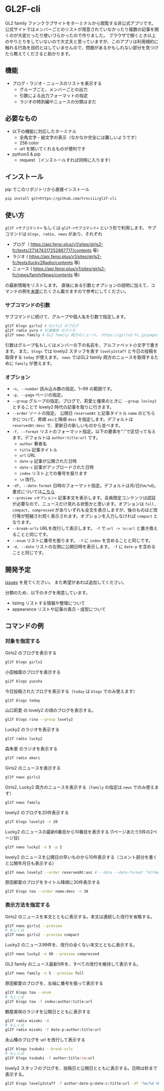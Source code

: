 # GL2F-cli

GL2 family ファンクラブサイトをターミナルから閲覧する非公式アプリです。
公式サイトではメンバーごとのリストが用意されていなかったり複数の記事を開くのが大変だったり使いづらかったので作りました。
ブラウザで開くとき以上のやりとりをしていないので大丈夫と思っていますが、このアプリは利用規約に触れる行為を目的とはしていませんので、問題があるかもしれない部分を見つけたら教えてくださると助かります。


## 機能

* ブログ・ラジオ・ニュースのリストを表示する
	* グループごと、メンバーごとの出力
	* 引数による出力フォーマットの指定
	* ラジオの特別編やニュースの分類はまだ


## 必要なもの

* 以下の機能に対応したターミナル
	* 全角文字・絵文字の表示（なかなか完全には難しいようです）
	* 256 color
	* url を開いてくれるものが便利です
* python3 & pip
	* request （インストールすれば同時に入ります）


## インストール

pip でこのリポジトリから直接インストール

```sh
pip install git+https://github.com/trnciii/gl2f-cli
```

## 使い方

`gl2f <サブコマンド>` もしくは `gl2f-<サブコマンド>` という形で利用します。
サブコマンドは `blogs, radio, news` があり、それぞれ

* ブログ（ https://api.fensi.plus/v1/sites/girls2-fc/texts/271474317252887717/contents 等）
* ラジオ ( https://api.fensi.plus/v1/sites/girls2-fc/texts/lucky2Radio/contents 等)
* ニュース ( https://api.fensi.plus/v1/sites/girls2-fc/news/familyNews/contents 等)

の最新情報をリストします。
直後にある引数とオプションの説明に加えて、コマンドの例を[末尾](#コマンドの例)にたくさん載せますので参考にしてください。


### サブコマンドの引数

サブコマンドに続けて、グループや個人名を引数で指定します。

```sh
gl2f blogs girls2 # Girls2 のブログ
gl2f radio yura # 杉浦優來 のラジオ
gl2f news family # GL2 family 両方のニュース。 https://girls2-fc.jp/page/familyNews
```

引数はグループ名もしくはメンバーの下の名前を、アルファベット小文字で書きます。
また、`blogs` では lovely2 スタッフを表す `lovely2staff` と今日の投稿を取得する `today` が使えます。
`news` ではGL2 family 両方のニュースを取得するために `family` が使えます。


### オプション

* `-n, --number` 読み込み数の指定。1~99 の範囲です。
* `-p, --page` ページの指定。
* `--group` グループの指定。ブログで、莉愛と優來のときに `--group lovley2` とすることで lovely2 時代の記事を取りに行きます。
* `--order` ソートの指定。 公開日 `reservedAt` と記事タイトル `name` のどちらかについて、昇順 `asc`と降順 `desc` を指定します。デフォルトは `reservedAt:desc` で、更新日の新しいものから並べます。
* `-f, --format` リストのフォーマット指定。以下の要素を":"で区切って与えます。デフォルトは `author:title:url` です。
	* `author` 著者名
	* `title` 記事タイトル
	* `url` URL
	* `date-p` 記事が公開された日時
	* `date-c` 記事がアップロードされた日時
	* `index` リスト上での番号を振ります
	* `\n` 改行。
* `-df, --date-format` 日時のフォーマット指定。デフォルトは月/日(`%m/%d`)。書式については[こちら](https://docs.python.org/ja/3/library/datetime.html#strftime-strptime-behavior)
* `--preview <オプション>` 記事本文を表示します。会員限定コンテンツは認証が必要なので、ニュースだけ見れる状態かと思います。オプションは `full, compact, compressed` がありいずれも全文を表示しますが、後のものほど改行等が短縮され短く表示されます。オプションを入力しなければ `compact` となります。
* `--break-urls` URLを改行して表示します。 `-f` で `url -> \n:url` と置き換えることと同じです。
* `--enum` リストに番号を振ります。 `-f` に `index` を含めることと同じです。
* `-d, --date` リストの左側に公開日時を表示します。 `-f` に `date-p` を含めることと同じです。


## 開発予定

[issues](https://github.com/trnciii/gl2f-cli/issues) を見てください。
また希望があれば追加してください。

分類のため、以下のタグを用意しています。

* listing リストする情報や整理について
* appearance リストや記事の表示・成型について


## コマンドの例

### 対象を指定する

Girls2 のブログを表示する
```sh
gl2f blogs girls2
```

小田柚葉のブログを表示する
```sh
gi2f blogs yuzuha
```

今日投稿されたブログを表示する（`today` は `blogs` でのみ使えます）
```sh
gl2f blogs today
```

山口莉愛 の lovely2 の頃のブログを表示する。
```sh
gl2f blogs rina --group lovely2
```

Lucky2 のラジオを表示する
```sh
gl2f radio lucky2
```

森朱里 のラジオを表示する
```sh
gl2f radio akari
```

Girls2 のニュースを表示する
```sh
gl2f news girls2
```

Girls2, Lucky2 両方のニュースを表示する（`family` の指定は `news` でのみ使えます）
```sh
gl2f news family
```

lovely2 のブログを20件表示する
```sh
gl2f blogs lovely2 -n 20
```

Lucky2 のニュースの最新6番目から10番目を表示する (1ページあたり5件の2ページ目)
```sh
gl2f news lucky2 -n 5 -p 2
```

lovely2 のニュースを公開日の早いものから10件表示する（コメント部分を書くと公開年月日も表示する）
```sh
gl2f news lovely2 --order reservedAt:asc # --date --date-format '%Y/%m/%d'
```

原田都愛のブログをタイトル降順に30件表示する
```sh
gl2f blogs toa --order name:desc -n 30
```


### 表示方法を指定する

Girls2 のニュースを本文とともに表示する。本文は連続した改行を省略する。
```sh
gl2f news girls2 --preview
# もしくは
gl2f news girls2 --preview compact
```

Lucky2 のニュース99件を、改行の全くない本文とともに表示する。
```sh
gl2f news lucky2 -n 99 --preview compressed
```

GL2 family のニュース最新5件を、すべての改行を維持して表示する。
```sh
gl2f news family -n 5 --preview full
```

原田都愛のブログを、左端に番号を振って表示する
```sh
gl2f blogs toa --enum
# もしくは
gl2f blogs toa -f index:author:title:url
```

鶴屋美咲のラジオを公開日とともに表示する
```sh
gl2f radio misaki -d
# もしくは
gl2f radio misaki -f date-p:author:title:url
```

永山椿のブログを url を改行して表示する
```sh
gl2f blogs tsubaki --break-urls
# もしくは
gl2f blogs tsubaki -f author:title:\n:url
```

lovely2 スタッフのブログを、投稿日と公開日とともに表示する。日時は秒まで表示する。
```sh
gl2f blogs lovely2staff -f author:date-p:date-c:title:url -df '%m/%d %H:%M:%S'
```
